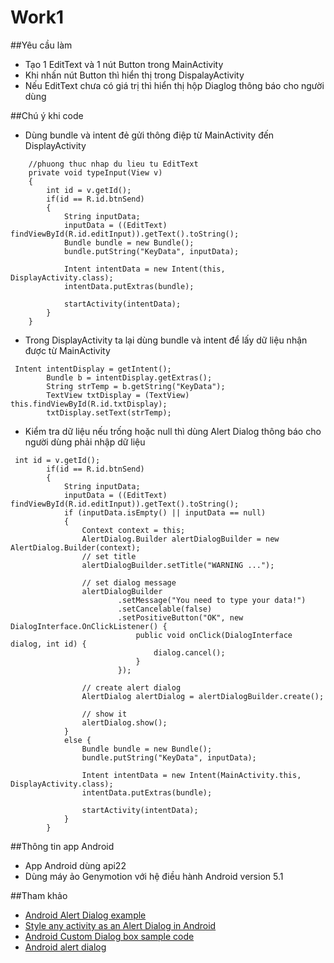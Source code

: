 ﻿# Work1
##Yêu cầu làm
+ Tạo 1 EditText và 1 nút Button trong MainActivity
+ Khi nhấn nút Button thì hiển thị trong DispalayActivity
+ Nếu EditText chưa có giá trị thì hiển thị hộp Diaglog thông báo cho người dùng

##Chú ý khi code
+ Dùng bundle và intent đẻ gửi thông điệp từ MainActivity đến DisplayActivity
```
    //phuong thuc nhap du lieu tu EditText
    private void typeInput(View v)
    {
        int id = v.getId();
        if(id == R.id.btnSend)
        {
            String inputData;
            inputData = ((EditText) findViewById(R.id.editInput)).getText().toString();
            Bundle bundle = new Bundle();
            bundle.putString("KeyData", inputData);

            Intent intentData = new Intent(this, DisplayActivity.class);
            intentData.putExtras(bundle);

            startActivity(intentData);
        }
    }
```

+ Trong  DisplayActivity ta lại dùng bundle và intent để lấy dữ liệu nhận được từ MainActivity
```
 Intent intentDisplay = getIntent();
        Bundle b = intentDisplay.getExtras();
        String strTemp = b.getString("KeyData");
        TextView txtDisplay = (TextView) this.findViewById(R.id.txtDisplay);
        txtDisplay.setText(strTemp);
```

+ Kiểm tra dữ liệu nếu trống hoặc null thì dùng Alert Dialog thông báo cho người dùng phải nhập dữ liệu
```
 int id = v.getId();
        if(id == R.id.btnSend)
        {
            String inputData;
            inputData = ((EditText) findViewById(R.id.editInput)).getText().toString();
            if (inputData.isEmpty() || inputData == null)
            {
                Context context = this;
                AlertDialog.Builder alertDialogBuilder = new AlertDialog.Builder(context);
                // set title
                alertDialogBuilder.setTitle("WARNING ...");

                // set dialog message
                alertDialogBuilder
                        .setMessage("You need to type your data!")
                        .setCancelable(false)
                        .setPositiveButton("OK", new DialogInterface.OnClickListener() {
                            public void onClick(DialogInterface dialog, int id) {
                                dialog.cancel();
                            }
                        });

                // create alert dialog
                AlertDialog alertDialog = alertDialogBuilder.create();

                // show it
                alertDialog.show();
            }
            else {
                Bundle bundle = new Bundle();
                bundle.putString("KeyData", inputData);

                Intent intentData = new Intent(MainActivity.this, DisplayActivity.class);
                intentData.putExtras(bundle);

                startActivity(intentData);
            }
        }
```

##Thông tin app Android 
+ App Android dùng api22 
+ Dùng máy ảo Genymotion với hệ điều hành Android version 5.1

##Tham khảo
+ [Android Alert Dialog example](http://www.mkyong.com/android/android-alert-dialog-example/)
+ [Style any activity as an Alert Dialog in Android](http://www.codeproject.com/Tips/623446/Style-Any-Activity-as-an-Alert-Dialog-in-Android)
+ [Android Custom Dialog box sample code](http://www.mysamplecode.com/2011/06/android-custom-dialog-box-sample-code.html)
+ [Android alert dialog](http://www.tutorialspoint.com/android/android_alert_dialoges.htm)
